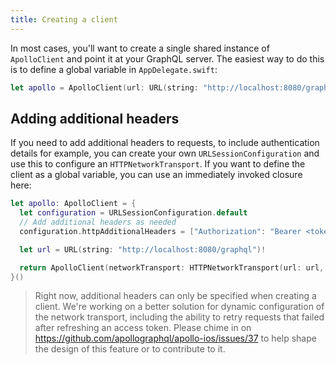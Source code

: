 ```yaml
---
title: Creating a client
---
```


In most cases, you'll want to create a single shared instance of `ApolloClient` and point it at your GraphQL server. The easiest way to do this is to define a global variable in `AppDelegate.swift`:

```swift
let apollo = ApolloClient(url: URL(string: "http://localhost:8080/graphql")!)
```

## Adding additional headers

If you need to add additional headers to requests, to include authentication details for example, you can create your own `URLSessionConfiguration` and use this to configure an `HTTPNetworkTransport`. If you want to define the client as a global variable, you can use an immediately invoked closure here:

```swift
let apollo: ApolloClient = {
  let configuration = URLSessionConfiguration.default
  // Add additional headers as needed
  configuration.httpAdditionalHeaders = ["Authorization": "Bearer <token>"] // Replace `<token>`

  let url = URL(string: "http://localhost:8080/graphql")!

  return ApolloClient(networkTransport: HTTPNetworkTransport(url: url, configuration: configuration))
}()
```

> Right now, additional headers can only be specified when creating a client. We're working on a better solution for dynamic configuration of the network transport, including the ability to retry requests that failed after refreshing an access token. Please chime in on https://github.com/apollographql/apollo-ios/issues/37 to help shape the design of this feature or to contribute to it.
